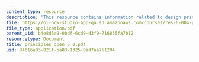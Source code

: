 ```yaml
---
content_type: resource
description: 'This resource contains information related to design principles. '
file: https://ol-ocw-studio-app-qa.s3.amazonaws.com/courses/res-6-004-principles-of-computer-system-design-an-introduction-spring-2009/34616a03921fba8313259ad7aa751284_principles_open_5_0.pdf
file_type: application/pdf
parent_uid: b4e8d5a9-0bdf-6cd9-d3f9-716855fa7b12
resourcetype: Document
title: principles_open_5_0.pdf
uid: 34616a03-921f-ba83-1325-9ad7aa751284
---
```

